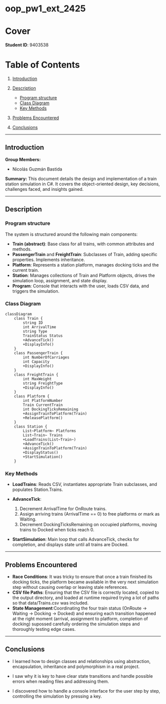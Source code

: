 # oop_pw1_ext_2425
# Cover

**Student ID**: 9403538

# Table of Contents

1. [Introduction](#introduction)
2. [Description](#description)

   * [Program structure](#Program-structure)
   * [Class Diagram](#class-diagram)
   * [Key Methods](#key-methods)
3. [Problems Encountered](#problems-encountered)
4. [Conclusions](#conclusions)

---

## Introduction

**Group Members:**

* Nicolás Guzmán Bastida

**Summary:**
This document details the design and implementation of a train station simulation in C#. It covers the object-oriented design, key decisions, challenges faced, and insights gained.

---

## Description

### Program structure

The system is structured around the following main components:

* **Train (abstract)**: Base class for all trains, with common attributes and methods.
* **PassengerTrain** and **FreightTrain**: Subclasses of Train, adding specific properties. Implements inheritance.
* **Platform**: Represents a station platform, manages docking ticks and the current train.
* **Station**: Manages collections of Train and Platform objects, drives the simulation loop, assignment, and state display.
* **Program**: Console that interacts with the user, loads CSV data, and triggers the simulation.

### Class Diagram

```mermaid
classDiagram
    class Train {
        string ID
        int ArrivalTime
        string Type
        TrainStatus Status
        +AdvanceTick()
        +DisplayInfo()
    }
    class PassengerTrain {
        int NumberOfCarriages
        int Capacity
        +DisplayInfo()
    }
    class FreightTrain {
        int MaxWeight
        string FreightType
        +DisplayInfo()
    }
    class Platform {
        int PlatformNumber
        Train CurrentTrain
        int DockingTicksRemaining
        +AssignTrainToPlatform(Train)
        +ReleasePlatform()
    }
    class Station {
        List~Platform~ Platforms
        List~Train~ Trains
        +LoadTrains(List~Train~)
        +AdvanceTick()
        +AssignTrainToPlatform(Train)
        +DisplayStatus()
        +StartSimulation()
    }
```

### Key Methods 

* **LoadTrains**: Reads CSV, instantiates appropriate Train subclasses, and populates Station.Trains.
* **AdvanceTick**:

  1. Decrement ArrivalTime for OnRoute trains.
  2. Assign arriving trains (ArrivalTime == 0) to free platforms or mark as Waiting.
  3. Decrement DockingTicksRemaining on occupied platforms, moving trains to Docked when ticks reach 0.
* **StartSimulation**: Main loop that calls AdvanceTick, checks for completion, and displays state until all trains are Docked.

---

## Problems Encountered

* **Race Conditions**:  It was tricky to ensure that once a train finished its docking ticks, the platform became available in the very next simulation step without causing overlap or leaving stale references.
* **CSV file Paths**: Ensuring that the CSV file is correctly located, copied to the output directory, and loaded at runtime required trying a lot of paths so that data/Trains.csv was included.
* **State Management**:Coordinating the four train status (OnRoute -> Waiting -> Docking -> Docked) and ensuring each transition happened at the right moment (arrival, assignment to platform, completion of docking) supossed carefully ordering the simulation steps and thoroughly testing edge cases.

---

## Conclusions

* I learned how to design classes and relationships using abstraction, encapsulation, inheritance and polymorphism in a real project.

* I saw why it is key to have clear state transitions and handle possible errors when reading files and addressing them.

* I discovered how to handle a console interface for the user step by step, controlling the simulation by pressing a key.

